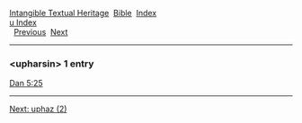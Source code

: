 [Intangible Textual Heritage](../../index)  [Bible](../index) 
[Index](index)   
[u Index](_u_)  
  [Previous](c11992)  [Next](c11994) 

------------------------------------------------------------------------

### &lt;upharsin&gt; 1 entry

[Dan 5:25](../kjv/dan005.htm#025)  

------------------------------------------------------------------------

[Next: uphaz (2)](c11994)
